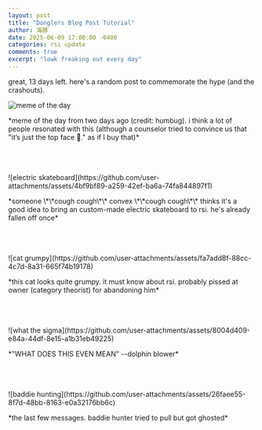 ```yaml
---
layout: post
title: "Donglers Blog Post Tutorial"
author: 海豚
date: 2025-06-09 17:00:00 -0400
categories: rsi update
comments: true
excerpt: "lowk freaking out every day"
---
```


great, 13 days left. here's a random post to commemorate the hype (and the crashouts).

![meme of the day](https://github.com/user-attachments/assets/2144a7de-d40b-460f-84a4-c1f4a7338788)
<p class=caption>*meme of the day from two days ago (credit: humbug). i think a lot of people resonated with this (although a counselor tried to convince us that "it’s just the top face 🙏." as if I buy that)*</p>
<br><br><br>
![electric skateboard](https://github.com/user-attachments/assets/4bf9bf89-a259-42ef-ba6a-74fa844897f1)
<p class=caption>*someone \*\*cough cough\*\* convex \*\*cough cough\*\* thinks it's a good idea to bring an custom-made electric skateboard to rsi. he's already fallen off once*</p>
<br><br><br>
![cat grumpy](https://github.com/user-attachments/assets/fa7add8f-88cc-4c7d-8a31-665f74b19178)
<p class=caption>*this cat looks quite grumpy. it must know about rsi. probably pissed at owner (category theorist) for abandoning him*</p>
<br><br><br>
![what the sigma](https://github.com/user-attachments/assets/8004d409-e84a-44df-8e15-a1b31eb49225)
<p class=caption>*"WHAT DOES THIS EVEN MEAN" --dolphin blower*</p>
<br><br><br>
![baddie hunting](https://github.com/user-attachments/assets/26faee55-8f7d-48bb-8163-e0a32176bb6c)
<p class=caption>*the last few messages. baddie hunter tried to pull but got ghosted*</p>
